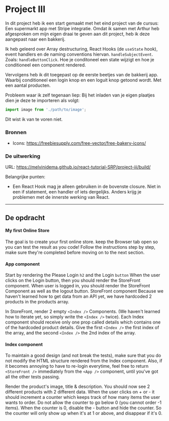 # Project III

In dit project heb ik een start gemaakt met het eind project van de cursus: Een supermarkt app met Stripe integratie. Omdat ik samen met Arthur heb afgesproken om mijn eigen draai te geven aan dit project, heb ik deze aangepast naar een bakkerij.

Ik heb geleerd over Array destructuring, React Hooks (de `useState` hook), event handlers en de naming conventions hiervan. `handleSubjectEvent`. Zoals: `handleButtonClick`. Hoe je conditoneel een state wijzigt en hoe je conditioneel een component rendered.

Vervolgens heb ik dit toegepast op de eerste beetjes van de bakkerij app. Waarbij conditioneel een login knop en een loguit knop getoond wordt. Met een aantal producten. 

Probleem waar ik zelf tegenaan liep:
Bij het inladen van je eigen plaatjes dien je deze te importeren als volgt:
```js
import image from './path/to/image';
```
Dit wist ik van te voren niet. 

### Bronnen
- Icons: https://freebiesupply.com/free-vector/free-bakery-icons/

### De uitwerking
URL: https://melvinidema.github.io/react-tutorial-SRP/project-iii/build/

Belangrijke punten:
- Een React Hook mag je alleen gebruiken in de bovenste closure. Niet in een if statement, een handler of iets dergelijks. Anders krijg je problemen met de innerste werking van React. 

---
## De opdracht

#### My first Online Store
The goal is to create your first online store.
keep the Browser tab open so you can test the result as you code!
Follow the instructions step by step, make sure they're completed before moving on to the next section.

#### App component
Start by rendering the Please Login `h2` and the Login `button`
When the user clicks on the Login button, then you should render the StoreFront component.
When user is logged in, you should render the StoreFront Component as well as the logout button.
StoreFront component
Because we haven't learned how to get data from an API yet, we have hardcoded 2 products in the products array.

In StoreFront, render 2 empty `<Index />` Components. (We haven't learned how to iterate yet, so simply write the `<Index />` twice).
Each Index component should receive only one prop called details which contains one of the hardcoded product details. Give the first `<Index />` the first index of the array, and the second `<Index />` the 2nd index of the array.

#### Index component
To maintain a good design (and not break the tests), make sure that you do not modify the HTML structure rendered from the Index component.
Also, if it becomes annoying to have to re-login everytime, feel free to return `<StoreFront />` immediately from the `<App />` component, until you've got all the other tests passing.

Render the product's image, title & description. You should now see 2 different products with 2 different data.
When the user clicks on + or - it should increment a counter which keeps track of how many items the user wants to order.
Do not allow the counter to go below 0 (you cannot order -1 items).
When the counter is 0, disable the - button and hide the counter. So the counter will only show up when it's at 1 or above, and disappear if it's 0.

